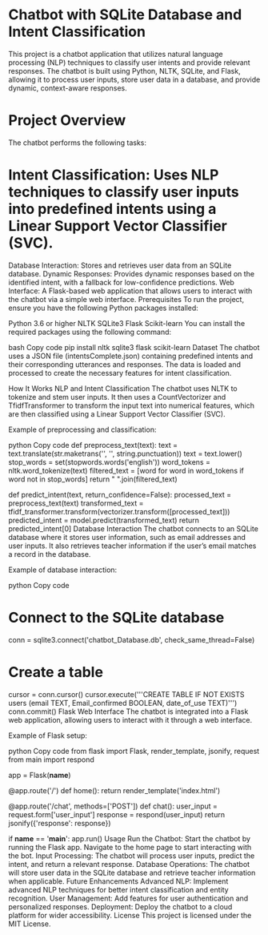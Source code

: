 # Chatbot with SQLite Database and Intent Classification
This project is a chatbot application that utilizes natural language processing (NLP) techniques to classify user intents and provide relevant responses. The chatbot is built using Python, NLTK, SQLite, and Flask, allowing it to process user inputs, store user data in a database, and provide dynamic, context-aware responses.

# Project Overview
The chatbot performs the following tasks:

# Intent Classification: Uses NLP techniques to classify user inputs into predefined intents using a Linear Support Vector Classifier (SVC).
Database Interaction: Stores and retrieves user data from an SQLite database.
Dynamic Responses: Provides dynamic responses based on the identified intent, with a fallback for low-confidence predictions.
Web Interface: A Flask-based web application that allows users to interact with the chatbot via a simple web interface.
Prerequisites
To run the project, ensure you have the following Python packages installed:

Python 3.6 or higher
NLTK
SQLite3
Flask
Scikit-learn
You can install the required packages using the following command:

bash
Copy code
pip install nltk sqlite3 flask scikit-learn
Dataset
The chatbot uses a JSON file (intentsComplete.json) containing predefined intents and their corresponding utterances and responses. The data is loaded and processed to create the necessary features for intent classification.

How It Works
NLP and Intent Classification
The chatbot uses NLTK to tokenize and stem user inputs. It then uses a CountVectorizer and TfidfTransformer to transform the input text into numerical features, which are then classified using a Linear Support Vector Classifier (SVC).

Example of preprocessing and classification:

python
Copy code
def preprocess_text(text):
    text = text.translate(str.maketrans('', '', string.punctuation))
    text = text.lower()
    stop_words = set(stopwords.words('english'))
    word_tokens = nltk.word_tokenize(text)
    filtered_text = [word for word in word_tokens if word not in stop_words]
    return " ".join(filtered_text)

def predict_intent(text, return_confidence=False):
    processed_text = preprocess_text(text)
    transformed_text = tfidf_transformer.transform(vectorizer.transform([processed_text]))
    predicted_intent = model.predict(transformed_text)
    return predicted_intent[0]
Database Interaction
The chatbot connects to an SQLite database where it stores user information, such as email addresses and user inputs. It also retrieves teacher information if the user’s email matches a record in the database.

Example of database interaction:

python
Copy code
# Connect to the SQLite database
conn = sqlite3.connect('chatbot_Database.db', check_same_thread=False)

# Create a table
cursor = conn.cursor()
cursor.execute('''CREATE TABLE IF NOT EXISTS users (email TEXT, Email_confirmed BOOLEAN, date_of_use TEXT)''')
conn.commit()
Flask Web Interface
The chatbot is integrated into a Flask web application, allowing users to interact with it through a web interface.

Example of Flask setup:

python
Copy code
from flask import Flask, render_template, jsonify, request
from main import respond

app = Flask(__name__)

@app.route('/')
def home():
    return render_template('index.html')

@app.route('/chat', methods=['POST'])
def chat():
    user_input = request.form['user_input']
    response = respond(user_input)
    return jsonify({'response': response})

if __name__ == '__main__':
    app.run()
Usage
Run the Chatbot: Start the chatbot by running the Flask app. Navigate to the home page to start interacting with the bot.
Input Processing: The chatbot will process user inputs, predict the intent, and return a relevant response.
Database Operations: The chatbot will store user data in the SQLite database and retrieve teacher information when applicable.
Future Enhancements
Advanced NLP: Implement advanced NLP techniques for better intent classification and entity recognition.
User Management: Add features for user authentication and personalized responses.
Deployment: Deploy the chatbot to a cloud platform for wider accessibility.
License
This project is licensed under the MIT License.
